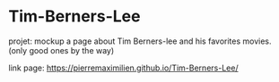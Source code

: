 # Tim-Berners-Lee

projet: mockup a page about Tim Berners-lee and his favorites movies. (only good ones by the way)

link page: https://pierremaximilien.github.io/Tim-Berners-Lee/
